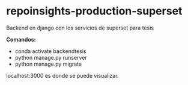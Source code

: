 # repoinsights-production-superset

Backend en django con los servicios de superset para tesis

**Comandos:**

-   conda activate backendtesis
-   python manage.py runserver
-   python manage.py migrate

localhost:3000 es donde se puede visualizar.
